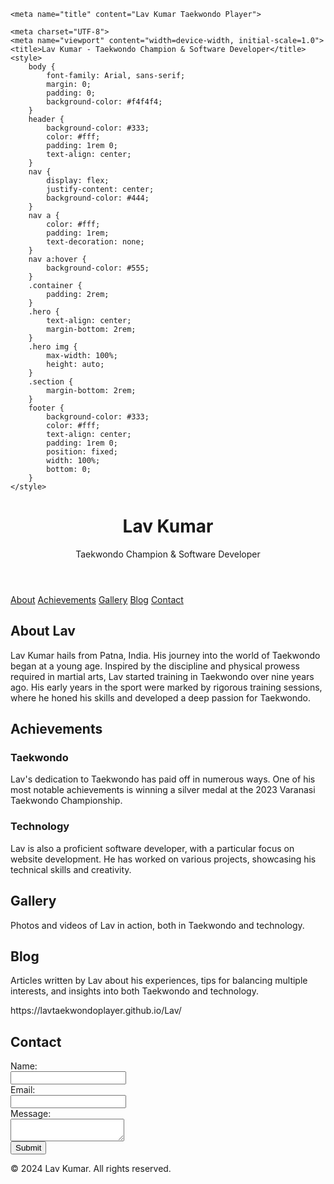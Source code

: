 <!DOCTYPE html>
<html lang="en">
<head>
    <!-- Primary Meta Tags -->
<title>Lav Kumar Taekwondo﻿ Player & Software Developer. </title>
<meta name="title" content="Lav Kumar Taekwondo﻿ Player & Software Developer. " />
<meta name="description" content="Lav Kumar is a dedicated and accomplished taekwondo player from Arrah, Bhojpur, India. He began his martial arts journey at the age of six, initially practicing karate, where he earned a blue belt. Lav later transitioned to taekwondo and has achieved a green belt in this discipline. 
He has been practicing taekwondo for over nine years and has won several accolades, including a silver medal at the 2023 Varanasi Taekwondo Championship. In addition to his martial arts skills, Lav is also a skilled website developer with over three years of experience. " />

<!-- Open Graph / Facebook -->
<meta property="og:type" content="website" />
<meta property="og:url" content="https://lav0taekwondo.github.io/lav" />
<meta property="og:title" content="Lav Kumar Taekwondo﻿ Player & Software Developer. " />
<meta property="og:description" content="Lav Kumar is a dedicated and accomplished taekwondo player from Arrah, Bhojpur, India. He began his martial arts journey at the age of six, initially practicing karate, where he earned a blue belt. Lav later transitioned to taekwondo and has achieved a green belt in this discipline. 
He has been practicing taekwondo for over nine years and has won several accolades, including a silver medal at the 2023 Varanasi Taekwondo Championship. In addition to his martial arts skills, Lav is also a skilled website developer with over three years of experience. " />
<meta property="og:image" content="https://private-user-images.githubusercontent.com/144044749/363453196-54c33de8-8058-452a-b86e-4b0f5ba48759.jpg?jwt=eyJhbGciOiJIUzI1NiIsInR5cCI6IkpXVCJ9.eyJpc3MiOiJnaXRodWIuY29tIiwiYXVkIjoicmF3LmdpdGh1YnVzZXJjb250ZW50LmNvbSIsImtleSI6ImtleTUiLCJleHAiOjE3MjUxNzAxMDYsIm5iZiI6MTcyNTE2OTgwNiwicGF0aCI6Ii8xNDQwNDQ3NDkvMzYzNDUzMTk2LTU0YzMzZGU4LTgwNTgtNDUyYS1iODZlLTRiMGY1YmE0ODc1OS5qcGc_WC1BbXotQWxnb3JpdGhtPUFXUzQtSE1BQy1TSEEyNTYmWC1BbXotQ3JlZGVudGlhbD1BS0lBVkNPRFlMU0E1M1BRSzRaQSUyRjIwMjQwOTAxJTJGdXMtZWFzdC0xJTJGczMlMkZhd3M0X3JlcXVlc3QmWC1BbXotRGF0ZT0yMDI0MDkwMVQwNTUwMDZaJlgtQW16LUV4cGlyZXM9MzAwJlgtQW16LVNpZ25hdHVyZT0zMDdiZDg5NmRjMWQ4YzA4Zjc5NjhjZGM4YjQ5N2IwM2NiNjNlZDM4NDE0ZmFkM2JlYjFjNTVhOTMyZjNhZTYxJlgtQW16LVNpZ25lZEhlYWRlcnM9aG9zdCZhY3Rvcl9pZD0wJmtleV9pZD0wJnJlcG9faWQ9MCJ9.1Q0Hppm3jHRnMNw-q-wP4AHWuZ5TgtXt34QPiM5nOBY" />

<!-- Twitter -->
<meta property="twitter:card" content="summary_large_image" />
<meta property="twitter:url" content="https://lav0taekwondo.github.io/lav" />
<meta property="twitter:title" content="Lav Kumar Taekwondo﻿ Player & Software Developer. " />
<meta property="twitter:description" content="Lav Kumar is a dedicated and accomplished taekwondo player from Arrah, Bhojpur, India. He began his martial arts journey at the age of six, initially practicing karate, where he earned a blue belt. Lav later transitioned to taekwondo and has achieved a green belt in this discipline. 
He has been practicing taekwondo for over nine years and has won several accolades, including a silver medal at the 2023 Varanasi Taekwondo Championship. In addition to his martial arts skills, Lav is also a skilled website developer with over three years of experience. " />
<meta property="twitter:image" content="https://private-user-images.githubusercontent.com/144044749/363453196-54c33de8-8058-452a-b86e-4b0f5ba48759.jpg?jwt=eyJhbGciOiJIUzI1NiIsInR5cCI6IkpXVCJ9.eyJpc3MiOiJnaXRodWIuY29tIiwiYXVkIjoicmF3LmdpdGh1YnVzZXJjb250ZW50LmNvbSIsImtleSI6ImtleTUiLCJleHAiOjE3MjUxNzAxMDYsIm5iZiI6MTcyNTE2OTgwNiwicGF0aCI6Ii8xNDQwNDQ3NDkvMzYzNDUzMTk2LTU0YzMzZGU4LTgwNTgtNDUyYS1iODZlLTRiMGY1YmE0ODc1OS5qcGc_WC1BbXotQWxnb3JpdGhtPUFXUzQtSE1BQy1TSEEyNTYmWC1BbXotQ3JlZGVudGlhbD1BS0lBVkNPRFlMU0E1M1BRSzRaQSUyRjIwMjQwOTAxJTJGdXMtZWFzdC0xJTJGczMlMkZhd3M0X3JlcXVlc3QmWC1BbXotRGF0ZT0yMDI0MDkwMVQwNTUwMDZaJlgtQW16LUV4cGlyZXM9MzAwJlgtQW16LVNpZ25hdHVyZT0zMDdiZDg5NmRjMWQ4YzA4Zjc5NjhjZGM4YjQ5N2IwM2NiNjNlZDM4NDE0ZmFkM2JlYjFjNTVhOTMyZjNhZTYxJlgtQW16LVNpZ25lZEhlYWRlcnM9aG9zdCZhY3Rvcl9pZD0wJmtleV9pZD0wJnJlcG9faWQ9MCJ9.1Q0Hppm3jHRnMNw-q-wP4AHWuZ5TgtXt34QPiM5nOBY" />

<!-- Meta Tags Generated with https://metatags.io -->
    
    <meta name="title" content="Lav Kumar Taekwondo﻿ Player">
<meta name="description" content="Lav Kumar is a dedicated and accomplished taekwondo player from Arrah, Bhojpur, India. He began his martial arts journey at the age of six, initially practicing karate, where he earned a blue belt. Lav later transitioned to taekwondo and has achieved a green belt in this discipline. He has been practicing taekwondo for over nine years and has won several accolades, including a silver medal at the 2023 Varanasi Taekwondo Championship3. In addition to his martial arts skills, Lav is also a skilled website developer with over three years of experience. ">
<meta name="keywords" content="Lav Kumar, Lav Kumar Taekwondo﻿, Lav Kumar Karate Player, Lav Taekwondo﻿ Player, Lav Software Developer. ">
<meta name="robots" content="index, follow">
<meta http-equiv="Content-Type" content="text/html; charset=utf-8">
<meta name="language" content="English">
<meta name="author" content="Lav Kumar">

    <meta charset="UTF-8">
    <meta name="viewport" content="width=device-width, initial-scale=1.0">
    <title>Lav Kumar - Taekwondo Champion & Software Developer</title>
    <style>
        body {
            font-family: Arial, sans-serif;
            margin: 0;
            padding: 0;
            background-color: #f4f4f4;
        }
        header {
            background-color: #333;
            color: #fff;
            padding: 1rem 0;
            text-align: center;
        }
        nav {
            display: flex;
            justify-content: center;
            background-color: #444;
        }
        nav a {
            color: #fff;
            padding: 1rem;
            text-decoration: none;
        }
        nav a:hover {
            background-color: #555;
        }
        .container {
            padding: 2rem;
        }
        .hero {
            text-align: center;
            margin-bottom: 2rem;
        }
        .hero img {
            max-width: 100%;
            height: auto;
        }
        .section {
            margin-bottom: 2rem;
        }
        footer {
            background-color: #333;
            color: #fff;
            text-align: center;
            padding: 1rem 0;
            position: fixed;
            width: 100%;
            bottom: 0;
        }
    </style>
</head>
<body>
    <header>
        <h1>Lav Kumar</h1>
        <p>Taekwondo Champion & Software Developer</p>
    </header>
    <nav>
        <a href="#about">About</a>
        <a href="#achievements">Achievements</a>
        <a href="#gallery">Gallery</a>
        <a href="#blog">Blog</a>
        <a href="#contact">Contact</a>
    </nav>
    <div class="container">
        <section id="about" class="section">
            <h2>About Lav</h2>
            <p>Lav Kumar hails from Patna, India. His journey into the world of Taekwondo began at a young age. Inspired by the discipline and physical prowess required in martial arts, Lav started training in Taekwondo over nine years ago. His early years in the sport were marked by rigorous training sessions, where he honed his skills and developed a deep passion for Taekwondo.</p>
        </section>
        <section id="achievements" class="section">
            <h2>Achievements</h2>
            <h3>Taekwondo</h3>
            <p>Lav's dedication to Taekwondo has paid off in numerous ways. One of his most notable achievements is winning a silver medal at the 2023 Varanasi Taekwondo Championship.</p>
            <h3>Technology</h3>
            <p>Lav is also a proficient software developer, with a particular focus on website development. He has worked on various projects, showcasing his technical skills and creativity.</p>
        </section>
        <section id="gallery" class="section">
            <h2>Gallery</h2>
            <p>Photos and videos of Lav in action, both in Taekwondo and technology.</p>
        </section>
        <section id="blog" class="section">
            <h2>Blog</h2>
            <p>Articles written by Lav about his experiences, tips for balancing multiple interests, and insights into both Taekwondo and technology.</p>
        </section>
        https://lavtaekwondoplayer.github.io/Lav/
        <section id="contact" class="section">
            <h2>Contact</h2>
            <form>
                <label for="name">Name:</label><br>
                <input type="text" id="name" name="name"><br>
                <label for="email">Email:</label><br>
                <input type="email" id="email" name="email"><br>
                <label for="message">Message:</label><br>
                <textarea id="message" name="message"></textarea><br>
                <input type="submit" value="Submit">
            </form>
        </section>
    </div>
    <footer>
        <p>© 2024 Lav Kumar. All rights reserved.</p>
    </footer>
</body>
</html>
